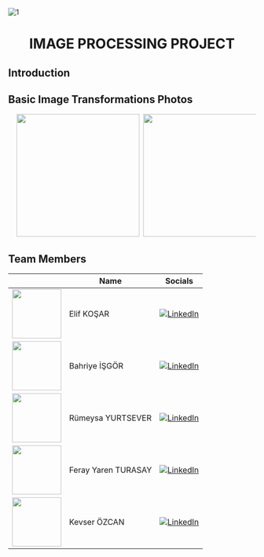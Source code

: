 ![1](https://github.com/user-attachments/assets/4d00b70e-1193-4513-b2e7-26286123ed34)

# <h1 align="center">IMAGE PROCESSING PROJECT</h1>

## Introduction


 ## Basic Image Transformations Photos
<pre>
  <img src="https://github.com/user-attachments/assets/e10dc11f-777e-468a-8e87-c4eaee7302b3" width="250"> <img src="https://github.com/user-attachments/assets/40f840df-2d1a-4303-93e7-b676b55f72bd" width="250">
</pre>



## Team Members

|                       | Name                  | Socials |
|-----------------------|-----------------------|---------|
| <img src="./images/bahriye.jpeg" width="100"/> | Elif KOŞAR              | [![LinkedIn](https://img.shields.io/badge/LinkedIn-Profile-blue?logo=linkedin)](https://www.linkedin.com/in/elifkosar/) |
| <img src="./images/ikra.jpeg" width="100"/>    | Bahriye İŞGÖR          | [![LinkedIn](https://img.shields.io/badge/LinkedIn-Profile-blue?logo=linkedin)](https://www.linkedin.com/in/bahriye-isgor/) |
| <img src="./images/serkan.jpg" width="100"/>   | Rümeysa YURTSEVER          | [![LinkedIn](https://img.shields.io/badge/LinkedIn-Profile-blue?logo=linkedin)](https://www.linkedin.com/in/rumeysayurtsever/) |
| <img src="./images/vecih.jpg" width="100"/>    | Feray Yaren TURASAY         | [![LinkedIn](https://img.shields.io/badge/LinkedIn-Profile-blue?logo=linkedin)](https://www.linkedin.com/in/feray-yaren-turasay/) |
| <img src="./images/yusuf.jpg" width="100"/>    | Kevser ÖZCAN              | [![LinkedIn](https://img.shields.io/badge/LinkedIn-Profile-blue?logo=linkedin)](https://www.linkedin.com/in/kevser-%C3%B6zcan-270817251/) |

